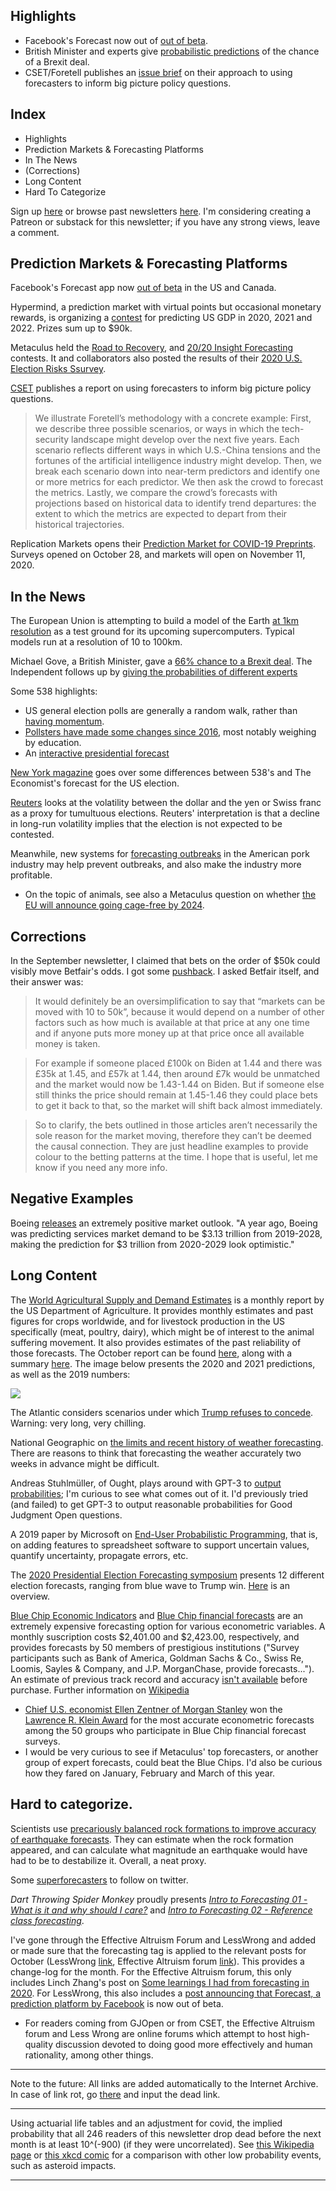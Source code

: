 ## Highlights
- Facebook's Forecast now out of [out of beta](https://npe.fb.com/2020/10/01/forecast-update-making-forecast-available-to-everyone/). 
- British Minister and experts give [probabilistic predictions](https://www.independent.co.uk/news/uk/politics/brexit-trade-deal-chances-probability-likelihood-boris-johnson-eu-summit-b1045775.html) of the chance of a Brexit deal. 
- CSET/Foretell publishes an [issue brief](https://cset.georgetown.edu/wp-content/uploads/CSET-Future-Indices.pdf) on their approach to using forecasters to inform big picture policy questions.

## Index
- Highlights
- Prediction Markets & Forecasting Platforms
- In The News
- (Corrections)
- Long Content
- Hard To Categorize

Sign up [here](https://mailchi.mp/18fccca46f83/forecastingnewsletter) or browse past newsletters [here](https://forum.effectivealtruism.org/s/HXtZvHqsKwtAYP6Y7). I'm considering creating a Patreon or substack for this newsletter; if you have any strong views, leave a comment. 

## Prediction Markets & Forecasting Platforms

Facebook's Forecast app now [out of beta](https://npe.fb.com/2020/10/01/forecast-update-making-forecast-available-to-everyone/) in the US and Canada. 

Hypermind, a prediction market with virtual points but occasional monetary rewards, is organizing a [contest](https://prod.lumenogic.com/ngdp/en/welcome.html) for predicting US GDP in 2020, 2021 and 2022. Prizes sum up to $90k.

Metaculus held the [Road to Recovery](https://www.metaculus.com/questions/5335/forecasting-tournament--road-to-recovery/), and [20/20 Insight Forecasting](https://www.metaculus.com/questions/5336/the-2020-insight-forecasting-contest/) contests. It and collaborators also posted the results of their [2020 U.S. Election Risks Ssurvey](https://www.metaculus.com/news/2020/10/20/results-of-2020-us-election-risks-survey/).

[CSET](https://cset.georgetown.edu/wp-content/uploads/CSET-Future-Indices.pdf) publishes a report on using forecasters to inform big picture policy questions. 
> We illustrate Foretell’s methodology with a concrete example: First, we describe three possible scenarios, or ways in which the tech-security landscape might develop over the next five years. Each scenario reflects different ways in which U.S.-China tensions and the fortunes of the artificial intelligence industry might develop. Then, we break each scenario down into near-term predictors and identify one or more metrics for each predictor. We then ask the crowd to forecast the metrics. Lastly, we compare the crowd’s forecasts with projections based on historical data to identify trend departures: the extent to which the metrics are expected to depart from their historical trajectories.

Replication Markets opens their [Prediction Market for COVID-19 Preprints](https://www.replicationmarkets.com/index.php/rm-c19/). Surveys opened on October 28, and markets will open on November 11, 2020.

## In the News

The European Union is attempting to build a model of the Earth  [at 1km resolution](https://www.sciencemag.org/news/2020/10/europe-building-digital-twin-earth-revolutionize-climate-forecasts) as a test ground for its upcoming supercomputers. Typical models run at a resolution of 10 to 100km.

Michael Gove, a British Minister, gave a [66% chance to a Brexit deal](https://www.theguardian.com/politics/2020/oct/07/eu-needs-clear-sign-uk-will-get-real-in-brexit-talks-says-irish-minister). The Independent follows up by [giving the probabilities of different experts](https://www.independent.co.uk/news/uk/politics/brexit-trade-deal-chances-probability-likelihood-boris-johnson-eu-summit-b1045775.html)

Some 538 highlights:
- US general election polls are generally a random walk, rather than [having momentum](https://fivethirtyeight.com/features/the-misunderstanding-of-momentum/).  
- [Pollsters have made some changes since 2016](https://fivethirtyeight.com/features/what-pollsters-have-changed-since-2016-and-what-still-worries-them-about-2020/), most notably weighing by education. 
- An [interactive presidential forecast](https://fivethirtyeight.com/features/were-letting-you-mess-with-our-presidential-forecast-but-try-not-to-make-the-map-too-weird/)

[New York magazine](https://nymag.com/intelligencer/2020/10/nate-silver-and-g-elliott-morris-are-fighting-on-twitter.html) goes over some differences between 538's and The Economist's forecast for the US election.

[Reuters](https://www.reuters.com/article/global-forex-election/fx-options-market-reflects-more-confidence-in-biden-election-win-idUSL1N2GT207) looks at the volatility between the dollar and the yen or Swiss franc as a proxy for tumultuous elections. Reuters' interpretation is that a decline in long-run volatility implies that the election is not expected to be contested. 

Meanwhile, new systems for [forecasting outbreaks](https://www.porkbusiness.com/article/forecasting-outbreaks-could-be-game-changer-pork-industry) in the American pork industry may help prevent outbreaks, and also make the industry more profitable. 
  - On the topic of animals, see also a Metaculus question on whether [the EU will announce going cage-free by 2024](https://www.metaculus.com/questions/5431/will-the-eu-announce-by-2024-going-cage-free/).

## Corrections

In the September newsletter, I claimed that bets on the order of $50k could visibly move Betfair's odds. I got some [pushback](https://www.reddit.com/r/slatestarcodex/comments/j25ct9/what_are_everyones_probabilities_for_a_biden_win/g778mg8/?context=8&depth=9). I asked Betfair itself, and their answer was:

> It would definitely be an oversimplification to say that “markets can be moved with 10 to 50k”, because it would depend on a number of other factors such as how much is available at that price at any one time and if anyone puts more money up at that price once all available money is taken.

> For example if someone placed £100k on Biden at 1.44 and there was £35k at 1.45, and £57k at 1.44, then around £7k would be unmatched and the market would now be 1.43-1.44 on Biden. But if someone else still thinks the price should remain at 1.45-1.46 they could place bets to get it back to that, so the market will shift back almost immediately.

> So to clarify, the bets outlined in those articles aren’t necessarily the sole reason for the market moving, therefore they can’t be deemed the causal connection. They are just headline examples to provide colour to the betting patterns at the time. I hope that is useful, let me know if you need any more info.

## Negative Examples
Boeing [releases](https://www.fool.com/investing/2020/10/15/boeings-commercial-market-outlook-seems-optimistic/) an extremely positive market outlook. "A year ago, Boeing was predicting services market demand to be $3.13 trillion from 2019-2028, making the prediction for $3 trillion from 2020-2029 look optimistic."

## Long Content 
The [World Agricultural Supply and Demand Estimates](https://www.usda.gov/oce/commodity/wasde) is a monthly report by the US Department of Agriculture. It provides monthly estimates and past figures for crops worldwide, and for livestock production in the US specifically (meat, poultry, dairy), which might be of interest to the animal suffering movement. It also provides estimates of the past reliability of those forecasts. The October report can be found [here](https://www.usda.gov/oce/commodity/wasde/wasde1020.pdf), along with a summary [here](https://www.feedstuffs.com/markets/usda-raises-meat-poultry-production-forecast). The image below presents the 2020 and 2021 predictions, as well as the 2019 numbers:

![](https://nunosempere.github.io/ea/ForecastingNewsletter/WorldAggricultureAndDemandEstimates1020.png)

The Atlantic considers scenarios under which [Trump refuses to concede](https://www.theatlantic.com/magazine/archive/2020/11/what-if-trump-refuses-concede/616424/). Warning: very long, very chilling. 

National Geographic on [the limits and recent history of weather forecasting](https://www.nationalgeographic.com/science/2020/10/hurricane-path-forecasts-have-improved-can-they-get-better/). There are reasons to think that forecasting the weather accurately two weeks in advance might be difficult. 

Andreas Stuhlmüller, of Ought, plays around with GPT-3 to [output probabilities](https://twitter.com/stuhlmueller/status/1317492314495909888); I'm curious to see what comes out of it. I'd previously tried (and failed) to get GPT-3 to output reasonable probabilities for Good Judgment Open questions.

A 2019 paper by Microsoft on [End-User Probabilistic Programming](https://www.microsoft.com/en-us/research/uploads/prod/2019/09/End-User-Probabilistic-Programming-QEST-2019.pdf), that is, on adding features to spreadsheet software to support uncertain values, quantify uncertainty, propagate errors, etc.

The [2020 Presidential Election Forecasting symposium](https://www.cambridge.org/core/journals/ps-political-science-and-politics/2020-presidential-election-forecasting-symposium) presents 12 different election forecasts, ranging from blue wave to Trump win. [Here](https://www.cambridge.org/core/services/aop-cambridge-core/content/view/78235400F6BB7E2E370214D1A2307028/S104909652000147Xa.pdf/introduction_to_forecasting_the_2020_us_elections.pdf) is an overview. 

[Blue Chip Economic Indicators](https://lrus.wolterskluwer.com/store/product/blue-chip-economic-indicators/) and [Blue Chip financial forecasts](https://lrus.wolterskluwer.com/store/product/blue-chip-financial-forecasts/) are an extremely expensive forecasting option for various econometric variables. A monthly suscription costs $2,401.00 and $2,423.00, respectively, and provides forecasts by 50 members of prestigious institutions ("Survey participants such as Bank of America, Goldman Sachs & Co., Swiss Re, Loomis, Sayles & Company, and J.P. MorganChase, provide forecasts..."). An estimate of previous track record and accuracy [isn't available](https://www.overcomingbias.com/2020/08/how-to-pick-a-quack.html) before purchase. Further information on [Wikipedia](https://en.wikipedia.org/wiki/Blue_Chip_Economic_Indicators)
  - [Chief U.S. economist Ellen Zentner of Morgan Stanley](https://asunow.asu.edu/20201005-morgan-stanley-economist-wins-lawrence-r-klein-award-forecasting-accuracy) won the [Lawrence R. Klein Award](https://asunow.asu.edu/20201005-morgan-stanley-economist-wins-lawrence-r-klein-award-forecasting-accuracy) for the most accurate econometric forecasts among the 50 groups who participate in Blue Chip financial forecast surveys. 
  - I would be very curious to see if Metaculus' top forecasters, or another group of expert forecasts, could beat the Blue Chips. I'd also be curious how they fared on January, February and March of this year. 

## Hard to categorize. 

Scientists use [precariously balanced rock formations to improve accuracy of earthquake forecasts](https://www.dailymail.co.uk/sciencetech/article-8798677/Rock-clocks-balanced-boulders-improve-accuracy-earthquake-forecasts.html). They can estimate when the rock formation appeared, and can calculate what magnitude an earthquake would have had to be to destabilize it. Overall, a neat proxy.

Some [superforecasters](https://twitter.com/annieduke/status/1313653673994514432) to follow on twitter.

*Dart Throwing Spider Monkey* proudly presents *[Intro to Forecasting 01 - What is it and why should I care?](https://www.youtube.com/watch?v=e6Q7Ez3PkOw)* and *[Intro to Forecasting 02 - Reference class forecasting](https://www.youtube.com/watch?v=jrU3o7wK23s)*.

I've gone through the Effective Altruism Forum and LessWrong and added or made sure that the forecasting tag is applied to the relevant posts for October (LessWrong [link](https://www.lesswrong.com/tag/forecasting-and-prediction?sortedBy=new), Effective Altruism forum [link](https://forum.effectivealtruism.org/tag/forecasting?sortedBy=new)). This provides a change-log for the month. For the Effective Altruism forum, this only includes Linch Zhang's post on [Some learnings I had from forecasting in 2020](https://forum.effectivealtruism.org/posts/kAMfrLJwHpCdDSqsj/some-learnings-i-had-from-forecasting-in-2020). For LessWrong, this also includes a [post announcing that Forecast, a prediction platform by Facebook](https://www.lesswrong.com/posts/CZRyFcp6HSyZ7Jj8Q/launching-forecast-a-community-for-crowdsourced-predictions) is now out of beta. 
  - For readers coming from GJOpen or from CSET, the Effective Altruism forum and Less Wrong are online forums which attempt to host high-quality discussion devoted to doing good more effectively and human rationality, among other things.

***

Note to the future: All links are added automatically to the Internet Archive. In case of link rot, go [there](https://archive.org/) and input the dead link. 

***

Using actuarial life tables and an adjustment for covid, the implied probability that all 246 readers of this newsletter drop dead before the next month is at least 10^(-900) (if they were uncorrelated). See [this Wikipedia page](https://en.wikipedia.org/wiki/Orders_of_magnitude_(probability)) or [this xkcd comic](https://xkcd.com/2379/) for a comparison with other low probability events, such as asteroid impacts. 

***

